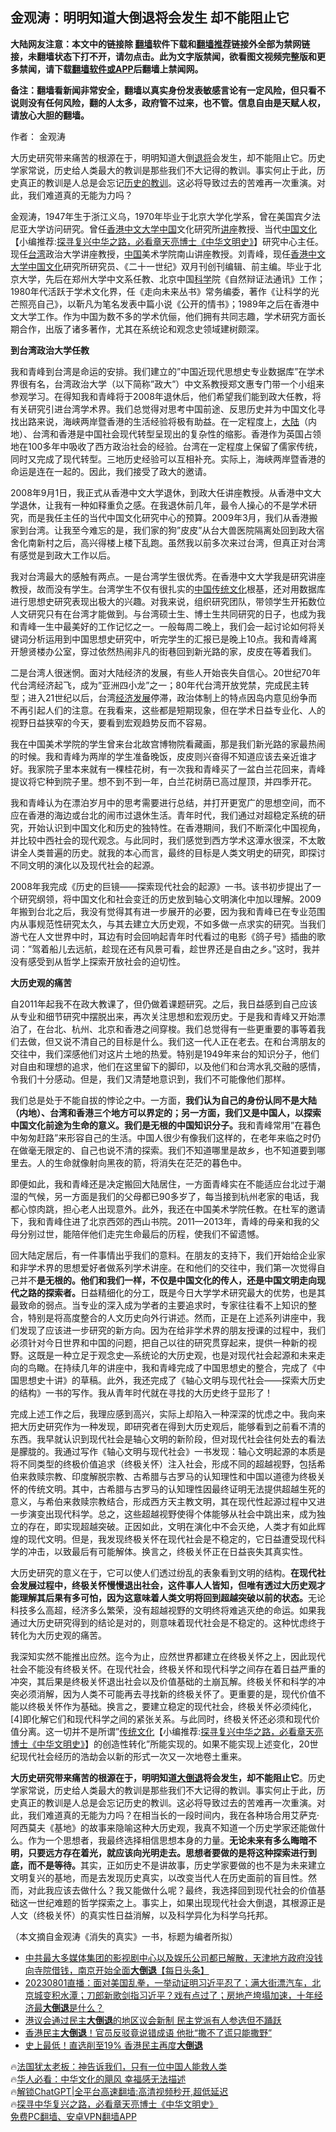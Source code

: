  <!-- 面包屑导航 --> <h2>金观涛：明明知道大倒退将会发生 却不能阻止它</h2> <p class="notice"><b>大陆网友注意：本文中的链接除 <a href="https://github.com/bannedbook/fanqiang" >翻墙</a>软件下载和<a href="https://github.com/killgcd/justmysocks/blob/master/README.md">翻墙推荐</a>链接外全部为禁网链接，未翻墙状态下打不开，请勿点击。此为文字版禁闻，欲看图文视频完整版和更多禁闻，请下载<a href="https://github.com/bannedbook/fanqiang">翻墙软件或APP</a>后翻墙上禁闻网。</p><p>备注：翻墙看新闻非常安全，翻墙以真实身份发表敏感言论有一定风险，但只看不说则没有任何风险，翻的人太多，政府管不过来，也不管。信息自由是天赋人权，请放心大胆的翻墙。</b></p>  <div class="entry"> <p>作者： 金观涛</p> <p id="summary">大历史研究带来痛苦的根源在于，明明知道大倒<a href="https://www.bannedbook.org/bnews/tag/%E9%80%80%E5%B0%86/" class="st_tag internal_tag" rel="tag" title="标签 退将 下的日志">退将</a>会发生，却不能阻止它。历史学家常说，历史给人类最大的教训是那些我们不大记得的教训。事实何止于此，历史真正的教训是人总是会忘记<span class='wp_keywordlink'><a href="https://www.bannedbook.org/forum2/topic4514.html" title="《历史的教训》" target="_blank">历史的教训</a></span>。这必将导致过去的苦难再一次重演。对此，我们难道真的无能为力吗？</p> <p id="conimg">金观涛，1947年生于浙江义乌，1970年毕业于北京大学化学系，曾在美国宾夕法尼亚大学访问研究。曾任<a href="https://www.bannedbook.org/bnews/tag/%e9%a6%99%e6%b8%af/" class="st_tag internal_tag" rel="tag" title="标签 香港 下的日志">香港</a><a href="https://www.bannedbook.org/bnews/tag/%E4%B8%AD%E6%96%87%E5%A4%A7%E5%AD%A6/" class="st_tag internal_tag" rel="tag" title="标签 中文大学 下的日志">中文大学</a><span class='wp_keywordlink_affiliate'><a href="https://www.bannedbook.org/" title="中国" target="_blank">中国</a></span>文化研究所<a href="https://www.bannedbook.org/bnews/tag/%E8%AE%B2%E5%BA%A7/" class="st_tag internal_tag" rel="tag" title="标签 讲座 下的日志">讲座</a>教授、当代<span class='wp_keywordlink'><a href="https://www.bannedbook.org/forum24/" title="国学传统文化" target="_blank">中国文化</a></span>【小编推荐:<a href='https://www.bannedbook.org/bnews/comments/20220808/1768773.html' target='_blank'>探寻复兴中华之路，必看章天亮博士《中华文明史》</a>】研究中心主任。现任<a href="https://www.bannedbook.org/bnews/tag/%e5%8f%b0%e6%b9%be/" class="st_tag internal_tag" rel="tag" title="标签 台湾 下的日志">台湾</a>政治大学讲座教授，<a href="https://www.bannedbook.org/bnews/tag/%E4%B8%AD%E5%9B%BD/" class="st_tag internal_tag" rel="tag" title="标签 中国 下的日志">中国</a>美术学院南山讲座教授。刘青峰，现任<a href="https://www.bannedbook.org/bnews/tag/%E9%A6%99%E6%B8%AF%E4%B8%AD%E6%96%87%E5%A4%A7%E5%AD%A6/" class="st_tag internal_tag" rel="tag" title="标签 香港中文大学 下的日志">香港中文大学</a><a href="https://www.bannedbook.org/bnews/tag/%E4%B8%AD%E5%9B%BD%E6%96%87%E5%8C%96/" class="st_tag internal_tag" rel="tag" title="标签 中国文化 下的日志">中国文化</a>研究所研究员、《二十一世纪》双月刊创刊编辑、前主编。毕业于北京大学，先后在郑州大学中文系任教、北京中国<span class='wp_keywordlink'><a href="https://www.bannedbook.org/forum11/topic309.html" title="禁片：“科学”的棍子" target="_blank">科学</a></span>院《自然辩证法通讯》工作；1980年代活跃于学术文化界，任《走向未来丛书》常务编委，著作《让科学的光芒照亮自己》，以靳凡为笔名发表中篇小说《公开的情书》；1989年之后在香港中文大学工作。作为中国为数不多的学术伉俪，他们拥有共同志趣，学术研究方面长期合作，出版了诸多著作，尤其在系统论和观念史领域建树颇深。</p> <p><strong>到台湾政治大学任教</strong></p> <p>我和青峰到台湾是命运的安排。我们建立的&#8221;中国近现代思想史专业数据库&#8221;在学术界很有名，台湾政治大学（以下简称&#8221;政大&#8221;）中文系教授郑文惠专门带一个小组来参观学习。在得知我和青峰将于2008年退休后，他们希望我们能到政大任教，将有关研究引进台湾学术界。我们总觉得对思考中国前途、反思历史并为中国文化寻找出路来说，海峡两岸暨香港的生活经验将极有助益。在一定程度上，<span class='wp_keywordlink_affiliate'><a href="https://www.bannedbook.org/" title="大陆" target="_blank">大陆</a></span>（内地）、台湾和香港是中国社会现代转型呈现出的复杂性的缩影。香港作为英国占领地在100多年中吸收了西方政治社会的经验。台湾在一定程度上保留了儒家传统，同时又完成了现代转型。三地历史经验可以互相补充。实际上，海峡两岸暨香港的命运是连在一起的。因此，我们接受了政大的邀请。</p> <p>2008年9月1日，我正式从香港中文大学退休，到政大任讲座教授。从香港中文大学退休，让我有一种如释重负之感。在我退休前几年，最令人操心的不是学术研究，而是我任主任的当代中国文化研究中心的预算。2009年3月，我们从香港搬家到台湾。让我至今难忘的是，我们家的狗&#8221;皮皮&#8221;从台大兽医院隔离处回到政大宿舍化南新村之后，高兴得楼上楼下乱跑。虽然我以前多次来过台湾，但真正对台湾有感觉是到政大工作以后。</p> <p>我对台湾最大的感触有两点。一是台湾学生很优秀。在香港中文大学我是研究讲座教授，故而没有学生。台湾学生不仅有很扎实的<span class='wp_keywordlink'><a href="https://www.bannedbook.org/forum24/" title="探寻复兴中华之路，必看章天亮博士《中华文明史》" target="_blank">中国传统文化</a></span>根基，还对用数据库进行思想史研究表现出极大的兴趣。对我来说，组织研究团队，带领学生开拓数位人文研究只有在台湾才能做到。与台湾硕士生、博士生共同研究的日子，也成为我和青峰一生中最美好的工作记忆之一。一般每周二晚上，我们会一起讨论如何将关键词分析运用到中国思想史研究中，听完学生的汇报已是晚上10点。我和青峰离开憩贤楼办公室，穿过依然热闹非凡的街巷回到新光路的家，皮皮在等着我们。</p> <p>二是台湾人很迷惘。面对大陆经济的发展，有些人开始丧失自信心。20世纪70年代台湾经济起飞，成为&#8221;亚洲四小龙&#8221;之一；80年代台湾开放党禁，完成民主转型；进入21世纪以后，台湾<span class='wp_keywordlink'><a href="https://www.bannedbook.org/forum2/topic869.html" title="宪政、法治和经济发展——走向市场经济的制度保障" target="_blank">经济发展</a></span>停滞，政治体制上的特点因岛内意见纷争而不再引起人们的注意。在我看来，这些都是短期现象，但在学术日益专业化、人的视野日益狭窄的今天，要看到宏观趋势反而不容易。</p> <p>我在中国美术学院的学生曾来台北故宫博物院看藏画，那是我们新光路的家最热闹的时候。我和青峰为两岸的学生准备晚饭，皮皮则兴奋得不知道应该去亲近谁才好。我家院子里本来就有一棵桂花树，有一次我和青峰买了一盆白兰花回来，青峰提议将它种到院子里。想不到不到一年，白兰花树荫已高过屋顶，并四季开花。</p> <p>我和青峰认为在漂泊岁月中的思考需要进行总结，并打开更宽广的思想空间，而不应在香港的海边或台北的闹市过退休生活。青年时代，我们通过对超稳定系统的研究，开始认识到中国文化和历史的独特性。在香港期间，我们不断深化中国视角，并比较中西社会的现代观念。与此同时，我们感觉到西方学术这潭水很深，不太敢讲全人类普遍的历史。就我的本心而言，最终的目标是人类文明史的研究，即探讨不同文明的演化以及现代社会的起源。</p>  <p>2008年我完成《历史的巨镜——探索现代社会的起源》一书。该书初步提出了一个研究纲领，将中国文化和社会变迁的历史放到轴心文明演化中加以理解。2009年搬到台北之后，我没有觉得其有进一步展开的必要，因为我和青峰已在专业范围内从事规范性研究太久，与其去建立大历史观，不如多做一点求实的研究。当我们游弋在人文世界中时，耳边有时会回响起青年时代看过的电影《鸽子号》插曲的歌词：&#8221;驾着船儿去远航，趁现在还有风景可看，趁世界还是自由之乡。&#8221;这时，我并没有感受到从哲学上探索开放社会的迫切性。</p> <p><strong>大历史观的痛苦</strong></p> <p>自2011年起我不在政大教课了，但仍做着课题研究。之后，我日益感到自己应该从专业和细节研究中摆脱出来，再次关注思想和宏观历史。于是我和青峰又开始漂泊了，在台北、杭州、北京和香港之间穿梭。我们总觉得有一些更重要的事等着我们去做，但又说不清自己的目标是什么。我们这一代人正在老去。在和台湾朋友的交往中，我们深感他们对这片土地的热爱。特别是1949年来台的知识分子，他们对自由和理想的追求，他们在这里留下的脚印，以及他们和台湾水乳交融的感情，令我们十分感动。但是，我们又清楚地意识到，我们不可能像他们那样。</p> <p>我们总是处于不能自拔的悖论之中。一方面，<strong>我们认为自己的身份认同不是大陆（内地）、台湾和香港三个地方可以界定的；另一方面，我们又是中国人，以探索中国文化前途为生命的意义。我们是无根的中国知识分子。</strong>我和青峰常用&#8221;在暮色中匆匆赶路&#8221;来形容自己的生活。中国人很少有像我们这样的，在老年来临之时仍在做毫无限定的、自己也说不清的探索。我们不知道哪里是故乡，也不知道要到哪里去。人的生命就像射向黑夜的箭，将消失在茫茫的暮色中。</p> <p>即便如此，我和青峰还是决定搬回大陆居住，一方面青峰实在不能适应台北过于潮湿的气候，另一方面是我们的父母都已90多岁了，每当接到杭州老家的电话，我都心惊肉跳，担心老人出现意外。此外，我还在中国美术学院任教。在杜军的邀请下，我和青峰住进了北京西郊的西山书院。2011—2013年，青峰的母亲和我的父母分别过世，能陪伴他们走完生命最后的历程，使我们不留遗憾。</p>  <p>回大陆定居后，有一件事情出乎我们的意料。在朋友的支持下，我们开始给企业家和非学术界的思想爱好者做系列学术讲座。在和他们的交往中，我们第一次觉得自己并不<strong>是无根的。他们和我们一样，不仅是中国文化的传人，还是中国文明走向现代之路的探索者。</strong>日益精细化的分工，既是今日大学学术研究最大的优势，也是其最致命的弱点。当专业的深入成为学者的主要追求时，专家往往看不上知识的整合，特别是将高度整合的人文历史向外行讲述。然而，正是在上述系列讲座中，我们发现了应该进一步研究的新方向。因为在给非学术界的朋友授课的过程中，我们必须针对今日世界和中国的问题，把自己以往的研究贯穿起来，提供一种新的视野。这既是一种立足于观念史—系统论的大历史观，也是对现代社会起源和未来走向的鸟瞰。在持续几年的讲座中，我和青峰完成了中国思想史的整合，完成了《中国思想史十讲》的草稿。此外，我还完成了《轴心文明与现代社会——探索大历史的结构》一书的写作。我从青年时代就在寻找的大历史终于显形了！</p> <p>完成上述工作之后，我理应感到高兴，实际上却陷入一种深深的忧虑之中。我向来把大历史研究作为一种发现，即研究者在得到大历史观后，能够看到之前看不清的东西。我早就认识到现代社会是轴心文明的新阶段，但对现代社会往何处去的看法是朦胧的。我通过写作《轴心文明与现代社会》一书发现：轴心文明起源的本质是将不同类型的终极价值追求（终极关怀）注入社会，形成不同的超越视野，包括希伯来救赎宗教、印度解脱宗教、古希腊与古罗马的认知理性和中国以道德为终极关怀的传统文明。其中，古希腊与古罗马的认知理性因最终证明无法提供超越生死的意义，与希伯来救赎宗教结合，形成西方天主教文明，其在现代性起源过程中又进一步演变出现代科学。总之，这些超越视野使得个体能够从社会中跳出来，成为独立的存在，即实现超越突破。正因如此，文明在演化中不会灭绝，人类才有如此辉煌的现代文明。但是，我发现终极关怀在现代社会是不稳定的，它日益遭受现代科学的冲击，以致最后有可能解体。换言之，终极关怀正在日益丧失其真实性。</p> <p>大历史研究的意义在于，它可以使人们透过纷乱的表象看到文明的结构。<strong>在现代社会发展过程中，终极关怀慢慢退出社会，这件事人人皆知，但唯有透过大历史观才能理解其后果有多可怕，因为这意味着人类文明将回到超越突破以前的状态。</strong>无论科技多么高超，经济多么繁荣，没有超越视野的文明终将难逃灭绝的命运。如果我通过大历史研究得到的结论是对的，则意味着现代社会是不稳定的。这种忧虑终于转化为大历史观的痛苦。</p> <p>我深知实然不能推出应然。迄今为止，应然世界都建立在终极关怀之上，因此现代社会不能没有终极关怀。在现代社会，终极关怀和现代科学之间存在着日益严重的冲突，其后果是终极关怀退出社会以及价值基础的土崩瓦解。终极关怀和科学的冲突必须消解，因为人类不可能再去寻找新的终极关怀了。更重要的是，现代价值不能以终极关怀作为基础。换言之，要建立稳定的现代社会，终极关怀必须纯化，[4]即化解它们和现代科学之间的紧张关系。与此同时，终极关怀还必须和现代价值分离。这一切并不是所谓&#8221;<span class='wp_keywordlink'><a href="https://www.bannedbook.org/bnews/tculture/" title="中华传统文化" target="_blank">传统文化</a></span>【小编推荐:<a href='https://www.bannedbook.org/bnews/comments/20220808/1768773.html' target='_blank'>探寻复兴中华之路，必看章天亮博士《中华文明史》</a>】的创造性转化&#8221;所能实现的。如果不能实现上述变化，20世纪现代社会经历的浩劫会以新的形式一次又一次地卷土重来。</p> <p><strong>大历史研究带来痛苦的根源在于，明明知道<a href="https://www.bannedbook.org/bnews/tag/%E5%A4%A7%E5%80%92%E9%80%80/" class="st_tag internal_tag" rel="tag" title="标签 大倒退 下的日志">大倒退</a>将会发生，却不能阻止它</strong>。历史学家常说，历史给人类最大的教训是那些我们不大记得的教训。事实何止于此，历史真正的教训是人总是会忘记历史的教训。这必将导致过去的苦难再一次重演。对此，我们难道真的无能为力吗？在相当长的一段时间内，我在各种场合用艾萨克·阿西莫夫《基地》的故事来隐喻这种大历史观，我真不知道一个历史学家还能做什么。作为一个思想者，我最终选择相信思想本身的力量。<strong>无论未来有多么晦暗不明，只要远方存在着光，就应该向光明走去。思想者要做的是将这种探索进行到底，而不是等待。</strong>其实，正如历史不是讲故事，历史学家要做的也不是为未来建立文明复兴的基地，而是去发现历史真实，以改变当代人在历史面前的盲目性。然而，对此我应该去做什么？我又能做什么呢？最终，我选择回到现代社会的价值基础这一世纪难题的哲学探索之上。事实上，如果出现现代社会大倒退，其根源正是人文（终极关怀）的真实性日益消解，以及科学异化为科学乌托邦。</p>  <p>（本文摘自金观涛《消失的真实》一书，标题为编者所拟）</p> <!--<div id="taboola-mid-1"></div>--><ul class='op-related-articles' title='相关阅读'> <li><a href='https://www.bannedbook.org/bnews/bannedvideo/20230908/1930782.html' target='_blank'>中共最大多媒体集团的影视剧中心以及娱乐公司都已解散，天津地方政府没钱向寺院借钱，南京开始全面<b>大倒退</b>【每日头条】</a></li> <li><a href='https://www.bannedbook.org/bnews/sohnews/20230801/1914647.html' target='_blank'>20230801直播：面对美国乱拳，一举动证明习近平忍了；满大街漂汽车，北京城变积水潭；刀郎新歌剑指习近平？戏有点过了；房地产垮塌加速，十年经济最<b>大倒退</b>是什么？</a></li> <li><a href='https://www.bannedbook.org/bnews/headline/20230707/1905210.html' target='_blank'>港议会通过民主<b>大倒退</b>的地区议会新制 民主党派有人参选但不踊跃</a></li> <li><a href='https://www.bannedbook.org/bnews/comments/20230515/1884515.html' target='_blank'>香港民主<b>大倒退</b>！官员反驳竟说错成语 他批“撒不了谎只能撒野”</a></li> <li><a href='https://www.bannedbook.org/bnews/cnnews/hknews/20230503/1879704.html' target='_blank'>史上最低！直选削至19% 香港民主再度<b>大倒退</b></a></li> </ul> <p class="texttj"> 🔥<a href="https://www.bannedbook.org/bnews/ssgc/20230219/1850782.html" target="_blank">法国犹太老板：神告诉我们，只有一位中国人能救人类</a><br/> 🔥<a href="https://www.bannedbook.org/bnews/comments/20220220/1694796.html" target="_blank">华人必看：中华文化的飓风 幸福感无法描述</a><br/> 🔥<a href="https://github.com/bannedbook/fanqiang/wiki/V2ray%E6%9C%BA%E5%9C%BA" target="_blank">解锁ChatGPT|全平台高速翻墙:高清视频秒开,超低延迟</a><br/> 🔥<a href="https://www.bannedbook.org/bnews/comments/20220808/1768773.html" target="_blank">探寻中华复兴之路，必看章天亮博士《中华文明史》</a><br/> <a href="https://github.com/bannedbook/fanqiang/wiki/%E7%A6%81%E9%97%BB%E7%BD%91%E5%AE%89%E5%8D%93%E7%BF%BB%E5%A2%99%E6%96%B0%E9%97%BBAPP" target="_blank">免费PC翻墙、安卓VPN翻墙APP</a><br/> </p><p class="src-info">　 </p><a name='sharetosocial'></a> <div style="margin-bottom:5px;padding-bottom:5px;clear:both"> <div id="archive-pix-1" class="banner-ads"> <!-- AuctionX Display platform tag START --> <div id="27602x728x90x621x_ADSLOT1" clicktrack="%%CLICK_URL_ESC%%"></div>  <!-- AuctionX Display platform tag END --> </div> <div id="archive-pix-2" class="banner-ads"> <!-- AuctionX Display platform tag START --> <div id="27556x300x250x621x_ADSLOT1" clicktrack="%%CLICK_URL_ESC%%" style="margin:0 auto;text-align:center"></div>  <!-- AuctionX Display platform tag END --> </div> </div>  <div id="archive-pix-1" class="banner-ads"> <!-- AuctionX Display platform tag START --> <div id="27603x728x90x621x_ADSLOT1" clicktrack="%%CLICK_URL_ESC%%"></div>  <!-- AuctionX Display platform tag END --> </div> </div><!--END ENTRY--> 